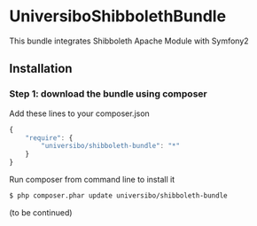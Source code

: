 UniversiboShibbolethBundle
==========================
This bundle integrates Shibboleth Apache Module with Symfony2

## Installation

### Step 1: download the bundle using composer
Add these lines to your composer.json

```js
{
    "require": {
        "universibo/shibboleth-bundle": "*"
    }
}
```

Run composer from command line to install it

``` bash
$ php composer.phar update universibo/shibboleth-bundle
```
(to be continued)